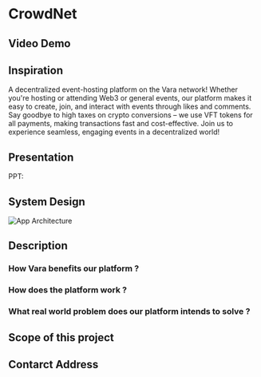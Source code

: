 # CrowdNet

## Video Demo


## Inspiration

A decentralized event-hosting platform on the Vara network! Whether you're hosting or attending Web3 or general events, our platform makes it easy to create, join, and interact with events through likes and comments. Say goodbye to high taxes on crypto conversions – we use VFT tokens for all payments, making transactions fast and cost-effective. Join us to experience seamless, engaging events in a decentralized world!

## Presentation
PPT: 

## System Design 
![App Architecture](./images/architechture.jpg)
## Description 

### How Vara benefits our platform ? 


### How does the platform work ?

### What real world problem does our platform intends to solve ? 

## Scope of this project 

## Contarct Address
